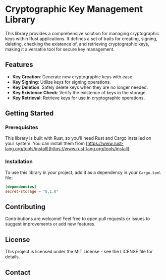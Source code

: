 # Cryptographic Key Management Library

This library provides a comprehensive solution for managing cryptographic keys within Rust applications. It defines a set of traits for creating, signing, deleting, checking the existence of, and retrieving cryptographic keys, making it a versatile tool for secure key management.

## Features

- **Key Creation**: Generate new cryptographic keys with ease.
- **Key Signing**: Utilize keys for signing operations.
- **Key Deletion**: Safely delete keys when they are no longer needed.
- **Key Existence Check**: Verify the existence of keys in the storage.
- **Key Retrieval**: Retrieve keys for use in cryptographic operations.

## Getting Started

### Prerequisites

This library is built with Rust, so you'll need Rust and Cargo installed on your system. You can install them from [https://www.rust-lang.org/tools/install](https://www.rust-lang.org/tools/install).

### Installation

To use this library in your project, add it as a dependency in your `Cargo.toml` file:

```toml
[dependencies]
secret-storage = "0.1.0"
```

## Contributing

Contributions are welcome! Feel free to open pull requests or issues to suggest improvements or add new features.

## License

This project is licensed under the MIT License - see the LICENSE file for details.

## Contact
